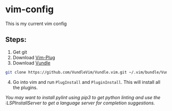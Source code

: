 # vim-config
This is my current vim config

## Steps:
1. Get git
2. Download [Vim-Plug](https://github.com/junegunn/vim-plug)
3. Download [Vundle](http://github.com/VundleVim/Vundle.vim)
```sh
git clone https://github.com/VundleVim/Vundle.vim.git ~/.vim/bundle/Vundle.vim
```
4. Go into vim and run `PlugInstall` and `PluginInstall`. This will install all the plugins.

*You may want to install pylint using pip3 to get python linting and use the :LSPInstallServer <the server> to get a language server for completion suggestions.*

